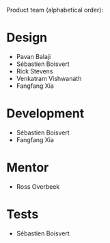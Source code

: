 
Product team (alphabetical order):

# Design

- Pavan Balaji
- Sébastien Boisvert
- Rick Stevens
- Venkatram Vishwanath
- Fangfang Xia


# Development

- Sébastien Boisvert
- Fangfang Xia


# Mentor

- Ross Overbeek


# Tests

- Sébastien Boisvert



